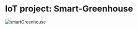 # IoT project: Smart-Greenhouse

![smartGreenhouse](https://github.com/teakrcmar/IoT-Smart-Greenhouse/assets/74956679/55376e0e-24dc-44f7-970b-f541b3182bc3)
